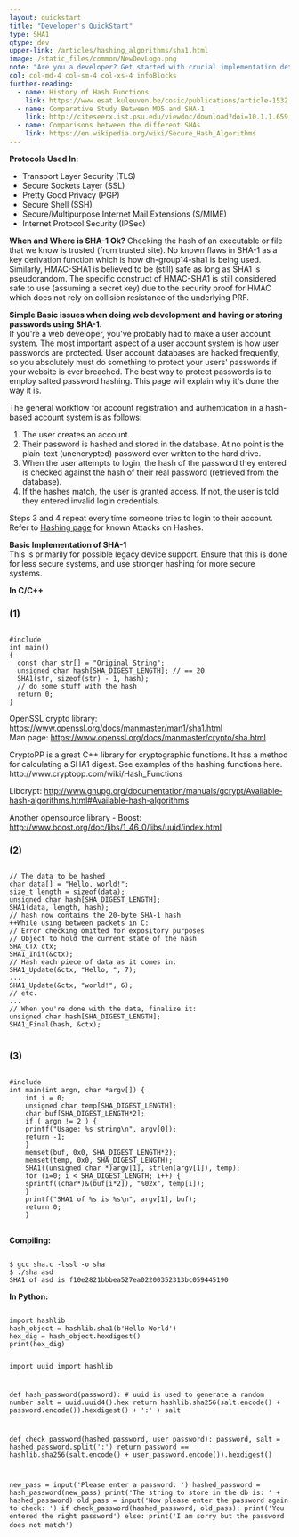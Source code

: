 ```yaml
---
layout: quickstart
title: "Developer's QuickStart"
type: SHA1
qtype: dev
upper-link: /articles/hashing_algorithms/sha1.html
image: /static_files/common/NewDevLogo.png
note: "Are you a developer? Get started with crucial implementation details above."
col: col-md-4 col-sm-4 col-xs-4 infoBlocks
further-reading:
  - name: History of Hash Functions
    link: https://www.esat.kuleuven.be/cosic/publications/article-1532.pdf
  - name: Comparative Study Between MD5 and SHA-1
    link: http://citeseerx.ist.psu.edu/viewdoc/download?doi=10.1.1.659.1400&rep=rep1&type=pdf
  - name: Comparisons between the different SHAs
    link: https://en.wikipedia.org/wiki/Secure_Hash_Algorithms
---
```


<p id="where">
          <strong>Protocols Used In:</strong>
            <ul>
              <li>Transport Layer Security (TLS)</li>
              <li>Secure Sockets Layer (SSL)</li>
              <li>Pretty Good Privacy (PGP)</li>
              <li>Secure Shell (SSH)</li>
              <li>Secure/Multipurpose Internet Mail Extensions (S/MIME)</li>
              <li>Internet Protocol Security (IPSec)</li>
            </ul>
          </p>
<p id="whenToUse">
<strong>When and Where is SHA-1 Ok?</strong>
Checking the hash of an executable or file that we know is trusted (from trusted site).
No known flaws in SHA-1 as a key derivation function which is how dh-group14-sha1 is being used.  
Similarly, HMAC-SHA1 is believed to be (still) safe as long as SHA1 is pseudorandom.   
The specific construct of HMAC-SHA1 is still considered safe to use (assuming a secret key) due to the security proof for HMAC which does not rely on collision resistance of the underlying PRF.
</p>

<p>
<strong>Simple Basic issues when doing web development and having or storing passwords using SHA-1.</strong><br />
If you're a web developer, you've probably had to make a user account system. The most important aspect of a user account system is how user passwords are protected. User account databases are hacked frequently, so you absolutely must do something to protect your users' passwords if your website is ever breached. The best way to protect passwords is to employ salted password hashing. This page will explain why it's done the way it is.
 </p>

<p>
The general workflow for account registration and authentication in a hash-based account system is as follows:
<ol>
<li>
The user creates an account.</li>
<li>
Their password is hashed and stored in the database. At no point is the plain-text (unencrypted) password ever written to the hard drive. </li>
<li>
When the user attempts to login, the hash of the password they entered is checked against the hash of their real password (retrieved from the database).
</li>
<li>
If the hashes match, the user is granted access. If not, the user is told they entered invalid login credentials.</li>
</ol>
Steps 3 and 4 repeat every time someone tries to login to their account.<br />
Refer to <a href="example_index.html">Hashing page</a> for known Attacks on Hashes.
</p>
<p id="c">
<strong>Basic Implementation of SHA-1</strong><br />
This is primarily for possible legacy device support. Ensure that this is done for less secure systems, and use stronger hashing for more secure systems.
</p>
<p>
<strong>In C/C++</strong>
<h3>(1)</h3>
<pre>
<code>
#include <openssl/sha.h>
int main()
{  
  const char str[] = "Original String";
  unsigned char hash[SHA_DIGEST_LENGTH]; // == 20
  SHA1(str, sizeof(str) - 1, hash);
  // do some stuff with the hash
  return 0;
}</code>
</pre>
</p>
<p>
OpenSSL crypto library: <a href="https://www.openssl.org/docs/manmaster/man1/sha1.html"> https://www.openssl.org/docs/manmaster/man1/sha1.html</a>
<br />
Man page: <a href="https://www.openssl.org/docs/manmaster/crypto/sha.html">https://www.openssl.org/docs/manmaster/crypto/sha.html</a>
</p>
<p>
CryptoPP is a great C++ library for cryptographic functions. It has a method for calculating a SHA1 digest. See examples of the hashing functions here. http://www.cryptopp.com/wiki/Hash_Functions</p>
<p>
Libcrypt: <a href="http://www.gnupg.org/documentation/manuals/gcrypt/Available-hash-algorithms.html#Available-hash-algorithms">http://www.gnupg.org/documentation/manuals/gcrypt/Available-hash-algorithms.html#Available-hash-algorithms</a>
</p>
<p>
Another opensource library - Boost: <a href="http://www.boost.org/doc/libs/1_46_0/libs/uuid/index.html">http://www.boost.org/doc/libs/1_46_0/libs/uuid/index.html</a></p>
<p>

<h3>(2)</h3>
<pre>
<code>
// The data to be hashed
char data[] = "Hello, world!";
size_t length = sizeof(data);
unsigned char hash[SHA_DIGEST_LENGTH];
SHA1(data, length, hash);
// hash now contains the 20-byte SHA-1 hash
++While using between packets in C:
// Error checking omitted for expository purposes
// Object to hold the current state of the hash
SHA_CTX ctx;
SHA1_Init(&ctx);
// Hash each piece of data as it comes in:
SHA1_Update(&ctx, "Hello, ", 7);
...
SHA1_Update(&ctx, "world!", 6);
// etc.
...
// When you're done with the data, finalize it:
unsigned char hash[SHA_DIGEST_LENGTH];
SHA1_Final(hash, &ctx);
</code>
</pre>
</p>


<h3>(3)</h3>
<p>
<pre>
<code>
#include <openssl/sha.h>   
int main(int argn, char *argv[]) {  
    int i = 0;
    unsigned char temp[SHA_DIGEST_LENGTH];
    char buf[SHA_DIGEST_LENGTH*2];
    if ( argn != 2 ) {
    printf("Usage: %s string\n", argv[0]);
    return -1;
    }
    memset(buf, 0x0, SHA_DIGEST_LENGTH*2);
    memset(temp, 0x0, SHA_DIGEST_LENGTH);
    SHA1((unsigned char *)argv[1], strlen(argv[1]), temp);
    for (i=0; i < SHA_DIGEST_LENGTH; i++) {
    sprintf((char*)&(buf[i*2]), "%02x", temp[i]);
    }
    printf("SHA1 of %s is %s\n", argv[1], buf);
    return 0;
    }
</code>
</pre>
</p>

<p>
<strong>Compiling:</strong><br />
<pre>
<code>
$ gcc sha.c -lssl -o sha
$ ./sha asd
SHA1 of asd is f10e2821bbbea527ea02200352313bc059445190</code>
</pre>
</p>

<p id="python">
<strong>In Python:</strong>
<pre>
<code>
import hashlib
hash_object = hashlib.sha1(b'Hello World')
hex_dig = hash_object.hexdigest()
print(hex_dig)

import uuid
import hashlib

def hash_password(password):
    # uuid is used to generate a random number
    salt = uuid.uuid4().hex
    return hashlib.sha256(salt.encode() + password.encode()).hexdigest() + ':' + salt

def check_password(hashed_password, user_password):
    password, salt = hashed_password.split(':')
    return password == hashlib.sha256(salt.encode() + user_password.encode()).hexdigest()

new_pass = input('Please enter a password: ')
hashed_password = hash_password(new_pass)
print('The string to store in the db is: ' + hashed_password)
old_pass = input('Now please enter the password again to check: ')
if check_password(hashed_password, old_pass):
    print('You entered the right password')
else:
    print('I am sorry but the password does not match')</code>
</pre>
</p>
